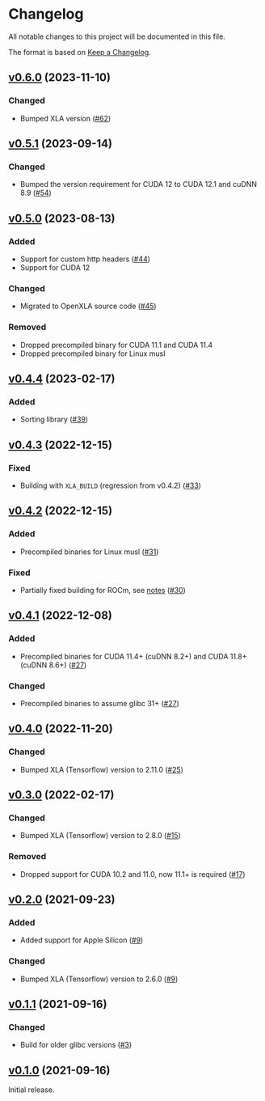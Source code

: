 # Changelog

All notable changes to this project will be documented in this file.

The format is based on [Keep a Changelog](https://keepachangelog.com/en/1.0.0/).

## [v0.6.0](https://github.com/elixir-nx/xla/tree/v0.6.0) (2023-11-10)

### Changed

* Bumped XLA version ([#62]((https://github.com/elixir-nx/xla/pull/62)))

## [v0.5.1](https://github.com/elixir-nx/xla/tree/v0.5.1) (2023-09-14)

### Changed

* Bumped the version requirement for CUDA 12 to CUDA 12.1 and cuDNN 8.9 ([#54](https://github.com/elixir-nx/xla/pull/54))

## [v0.5.0](https://github.com/elixir-nx/xla/tree/v0.5.0) (2023-08-13)

### Added

* Support for custom http headers ([#44](https://github.com/elixir-nx/xla/pull/44))
* Support for CUDA 12

### Changed

* Migrated to OpenXLA source code ([#45](https://github.com/elixir-nx/xla/pull/45))

### Removed

* Dropped precompiled binary for CUDA 11.1 and CUDA 11.4
* Dropped precompiled binary for Linux musl

## [v0.4.4](https://github.com/elixir-nx/xla/tree/v0.4.4) (2023-02-17)

### Added

* Sorting library ([#39](https://github.com/elixir-nx/xla/pull/39))

## [v0.4.3](https://github.com/elixir-nx/xla/tree/v0.4.3) (2022-12-15)

### Fixed

* Building with `XLA_BUILD` (regression from v0.4.2) ([#33](https://github.com/elixir-nx/xla/pull/33))

## [v0.4.2](https://github.com/elixir-nx/xla/tree/v0.4.2) (2022-12-15)

### Added

* Precompiled binaries for Linux musl ([#31](https://github.com/elixir-nx/xla/pull/31))

### Fixed

* Partially fixed building for ROCm, see [notes](https://github.com/elixir-nx/xla/blob/e0352a1769ecdb93f7c829f7f184fd2b81d6ad3f/README.md#notes-for-rocm) ([#30](https://github.com/elixir-nx/xla/pull/30))

## [v0.4.1](https://github.com/elixir-nx/xla/tree/v0.4.1) (2022-12-08)

### Added

* Precompiled binaries for CUDA 11.4+ (cuDNN 8.2+) and CUDA 11.8+ (cuDNN 8.6+) ([#27](https://github.com/elixir-nx/xla/pull/27))

### Changed

* Precompiled binaries to assume glibc 31+ ([#27](https://github.com/elixir-nx/xla/pull/27))

## [v0.4.0](https://github.com/elixir-nx/xla/tree/v0.4.0) (2022-11-20)

### Changed

* Bumped XLA (Tensorflow) version to 2.11.0 ([#25](https://github.com/elixir-nx/xla/pull/25))

## [v0.3.0](https://github.com/elixir-nx/xla/tree/v0.3.0) (2022-02-17)

### Changed

* Bumped XLA (Tensorflow) version to 2.8.0 ([#15](https://github.com/elixir-nx/xla/pull/15))

### Removed

* Dropped support for CUDA 10.2 and 11.0, now 11.1+ is required ([#17](https://github.com/elixir-nx/xla/pull/17))

## [v0.2.0](https://github.com/elixir-nx/xla/tree/v0.2.0) (2021-09-23)

### Added

* Added support for Apple Silicon ([#9](https://github.com/elixir-nx/xla/pull/9))

### Changed

* Bumped XLA (Tensorflow) version to 2.6.0 ([#9](https://github.com/elixir-nx/xla/pull/9))

## [v0.1.1](https://github.com/elixir-nx/xla/tree/v0.1.1) (2021-09-16)

### Changed

* Build for older glibc versions ([#3](https://github.com/elixir-nx/xla/pull/3))

## [v0.1.0](https://github.com/elixir-nx/xla/tree/v0.1.0) (2021-09-16)

Initial release.
